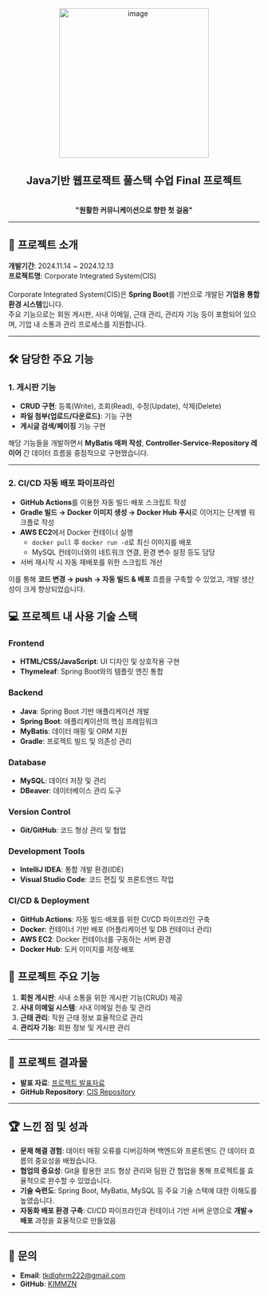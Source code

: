 <div align="center">
  <img src="https://github.com/user-attachments/assets/6ba93bab-c9eb-48da-94d3-844ade8b44d8" alt="image" width="300">
  <br>
  <h2>Java기반 웹프로잭트 풀스택 수업 Final 프로젝트</h2>
  <br>
  <strong>"원활한 커뮤니케이션으로 향한 첫 걸음"</strong>
  <hr>
</div>


## 📜 프로젝트 소개
**개발기간**: 2024.11.14 ~ 2024.12.13 <br>
**프로젝트명**: Corporate Integrated System(CIS) <br>
<br>
Corporate Integrated System(CIS)은 **Spring Boot**를 기반으로 개발된 **기업용 통합환경 시스템**입니다.  
주요 기능으로는 회원 게시판, 사내 이메일, 근태 관리, 관리자 기능 등이 포함되어 있으며, 기업 내 소통과 관리 프로세스를 지원합니다.

---

## 🛠 담당한 주요 기능

### 1. 게시판 기능

- **CRUD 구현**: 등록(Write), 조회(Read), 수정(Update), 삭제(Delete)
- **파일 첨부(업로드/다운로드)**: 기능 구현
- **게시글 검색/페이징** 기능 구현

해당 기능들을 개발하면서 **MyBatis 매퍼 작성**, **Controller-Service-Repository 레이어** 간 데이터 흐름을 중점적으로 구현했습니다.

---

### 2. CI/CD 자동 배포 파이프라인

- **GitHub Actions**를 이용한 자동 빌드·배포 스크립트 작성
- **Gradle 빌드 → Docker 이미지 생성 → Docker Hub 푸시**로 이어지는 단계별 워크플로 작성
- **AWS EC2**에서 Docker 컨테이너 실행
  - `docker pull` 후 `docker run -d`로 최신 이미지를 배포
  - MySQL 컨테이너와의 네트워크 연결, 환경 변수 설정 등도 담당
- 서버 재시작 시 자동 재배포를 위한 스크립트 개선

이를 통해 **코드 변경 → push → 자동 빌드 & 배포** 흐름을 구축할 수 있었고, 개발 생산성이 크게 향상되었습니다.



## 💻 프로젝트 내 사용 기술 스택

### **Frontend**
- **HTML/CSS/JavaScript**: UI 디자인 및 상호작용 구현
- **Thymeleaf**: Spring Boot와의 템플릿 엔진 통합

### **Backend**
- **Java**: Spring Boot 기반 애플리케이션 개발
- **Spring Boot**: 애플리케이션의 핵심 프레임워크
- **MyBatis**: 데이터 매핑 및 ORM 지원
- **Gradle**: 프로젝트 빌드 및 의존성 관리

### **Database**
- **MySQL**: 데이터 저장 및 관리  
- **DBeaver**: 데이터베이스 관리 도구

### **Version Control**
- **Git/GitHub**: 코드 형상 관리 및 협업

### **Development Tools**
- **IntelliJ IDEA**: 통합 개발 환경(IDE)  
- **Visual Studio Code**: 코드 편집 및 프론트엔드 작업

### **CI/CD & Deployment**
- **GitHub Actions**: 자동 빌드·배포를 위한 CI/CD 파이프라인 구축
- **Docker**: 컨테이너 기반 배포 (어플리케이션 및 DB 컨테이너 관리)
- **AWS EC2**: Docker 컨테이너를 구동하는 서버 환경
- **Docker Hub**: 도커 이미지를 저장·배포

## 📌 프로젝트 주요 기능

1. **회원 게시판**: 사내 소통을 위한 게시판 기능(CRUD) 제공  
2. **사내 이메일 시스템**: 사내 이메일 전송 및 관리  
3. **근태 관리**: 직원 근태 정보 효율적으로 관리  
4. **관리자 기능**: 회원 정보 및 게시판 관리  

---

## 📑 프로젝트 결과물

- **발표 자료**: [프로젝트 발표자료](https://www.canva.com/design/DAGZhVj4ND8/a8uZV7mzYtYJbl1dd79_IA/edit)
- **GitHub Repository**: [CIS Repository](https://github.com/KIMMZN/CIS)

---

## 🏆 느낀 점 및 성과

- **문제 해결 경험**: 데이터 매핑 오류를 디버깅하며 백엔드와 프론트엔드 간 데이터 흐름의 중요성을 배웠습니다.
- **협업의 중요성**: Git을 활용한 코드 형상 관리와 팀원 간 협업을 통해 프로젝트를 효율적으로 완수할 수 있었습니다.
- **기술 숙련도**: Spring Boot, MyBatis, MySQL 등 주요 기술 스택에 대한 이해도를 높였습니다.
- **자동화 배포 환경 구축**: CI/CD 파이프라인과 컨테이너 기반 서버 운영으로 **개발→배포** 과정을 효율적으로 만들었음
---

## 📧 문의

- **Email**: [tkdlqhrm222@gmail.com](mailto:tkdlqhrm222@gmail.com)
- **GitHub**: [KIMMZN](https://github.com/KIMMZN)
